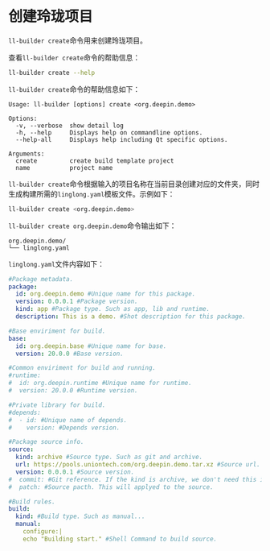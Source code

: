 # 创建玲珑项目

`ll-builder create`命令用来创建玲珑项目。

查看`ll-builder create`命令的帮助信息：

```bash
ll-builder create --help
```

`ll-builder create`命令的帮助信息如下：

```text
Usage: ll-builder [options] create <org.deepin.demo>

Options:
  -v, --verbose  show detail log
  -h, --help     Displays help on commandline options.
  --help-all     Displays help including Qt specific options.

Arguments:
  create         create build template project
  name           project name
```

`ll-builder create`命令根据输入的项目名称在当前目录创建对应的文件夹，同时生成构建所需的`linglong.yaml`模板文件。示例如下：

```bash
ll-builder create <org.deepin.demo>
```

`ll-builder create org.deepin.demo`命令输出如下：

```text
org.deepin.demo/
└── linglong.yaml
```

`linglong.yaml`文件内容如下：

```yaml
#Package metadata.
package:
  id: org.deepin.demo #Unique name for this package.
  version: 0.0.0.1 #Package version.
  kind: app #Package type. Such as app, lib and runtime.
  description: This is a demo. #Shot description for this package.

#Base enviriment for build.
base:
  id: org.deepin.base #Unique name for base.
  version: 20.0.0 #Base version.

#Common enviriment for build and running.
#runtime:
#  id: org.deepin.runtime #Unique name for runtime.
#  version: 20.0.0 #Runtime version.

#Private library for build.
#depends:
#  - id: #Unique name of depends.
#    version: #Depends version.

#Package source info.
source:
  kind: archive #Source type. Such as git and archive.
  url: https://pools.uniontech.com/org.deepin.demo.tar.xz #Source url. It is used to fetch source code.
  version: 0.0.0.1 #Source version.
#  commit: #Git reference. If the kind is archive, we don't need this item.
#  patch: #Source pacth. This will applyed to the source.

#Build rules.
build:
  kind: #Build type. Such as manual...
  manual:
    configure:|
    echo "Building start." #Shell Command to build source.
```

